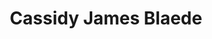 ---
avatar: /images/people/cassidyjames.jpg
avatar_small: /images/people/cassidyjames_small.jpg
bio: 'UX Architect & Open SourceUX Architect at System76

  Cofounder at elementary LLC. Contributor'
homepage: https://cassidyjames.com/
instagram: null
linkedin: null
title: Cassidy James Blaede
twitter: https://twitter.com/cassidyjames
type: guest
username: cassidyjames
youtube: null
---